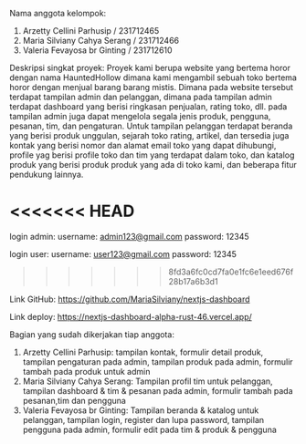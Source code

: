 Nama anggota kelompok:
1. Arzetty Cellini Parhusip / 231712465
2. Maria Silviany Cahya Serang / 231712466 
3. Valeria Fevayosa br Ginting / 231712610

Deskripsi singkat proyek:
Proyek kami berupa website yang bertema horor dengan nama HauntedHollow dimana kami mengambil sebuah toko bertema horor dengan menjual barang barang mistis. Dimana pada website tersebut terdapat tampilan admin dan pelanggan, dimana pada  tampilan admin terdapat dashboard yang berisi ringkasan penjualan, rating toko, dll. pada tampilan admin juga dapat mengelola segala jenis produk, pengguna, pesanan, tim, dan pengaturan. Untuk tampilan pelanggan terdapat beranda yang berisi produk unggulan, sejarah toko rating, artikel, dan tersedia juga kontak yang berisi nomor dan alamat email toko yang dapat dihubungi, profile yag berisi profile toko dan tim yang terdapat dalam toko, dan katalog produk yang berisi produk produk yang ada di toko kami, dan beberapa fitur pendukung lainnya. 

<<<<<<< HEAD
=======
login admin:
username: admin123@gmail.com
password: 12345

login user:
username: user123@gmail.com
password: 12345
>>>>>>> 8fd3a6fc0cd7fa0e1fc6e1eed676f28b17a6b3d1

Link GitHub: https://github.com/MariaSilviany/nextjs-dashboard 


Link deploy: https://nextjs-dashboard-alpha-rust-46.vercel.app/


Bagian yang sudah dikerjakan tiap anggota:
1. Arzetty Cellini Parhusip: tampilan kontak, formulir detail produk, tampilan pengaturan pada admin, tampilan produk pada admin, formulir tambah pada produk untuk admin
2. Maria Silviany Cahya Serang: Tampilan profil tim untuk pelanggan, tampilan dashboard & tim & pesanan pada admin, formulir tambah pada pesanan,tim dan pengguna
3. Valeria Fevayosa br Ginting: Tampilan beranda & katalog untuk pelanggan, tampilan login, register dan lupa password, tampilan pengguna pada admin, formulir edit pada tim & produk & pengguna
